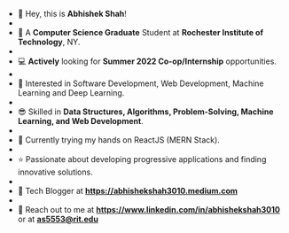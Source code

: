 - 👋 Hey, this is **Abhishek Shah**!
- 
- 🏫 A **Computer Science Graduate** Student at **Rochester Institute of Technology**, NY.
- 
- 💻 **Actively** looking for ****Summer 2022 Co-op/Internship**** opportunities.
- 
- 👀 Interested in Software Development, Web Development, Machine Learning and Deep Learning.
- 
- 😎 Skilled in **Data Structures, Algorithms, Problem-Solving, Machine Learning, and Web Development**.
- 
- 📖 Currently trying my hands on ReactJS (MERN Stack).
- 
- ⭐ Passionate about developing progressive applications and finding innovative solutions.
- 
- 📝 Tech Blogger at **https://abhishekshah3010.medium.com**
- 
- 📩 Reach out to me at **https://www.linkedin.com/in/abhishekshah3010** or at **as5553@rit.edu**

<!---
abhishekshah3010/abhishekshah3010 is a ✨ special ✨ repository because its `README.md` (this file) appears on your GitHub profile.
You can click the Preview link to take a look at your changes.
--->
